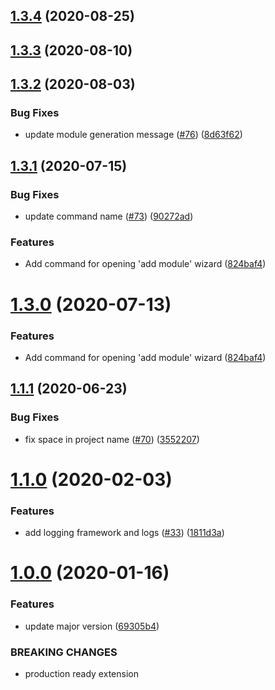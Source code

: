 <a name="1.3.4"></a>

## [1.3.4](https://github.wdf.sap.corp/devx-wing/vscode-mta-tools/compare/v1.3.3...v1.3.4) (2020-08-25)

<a name="1.3.3"></a>

## [1.3.3](https://github.wdf.sap.corp/devx-wing/vscode-mta-tools/compare/v1.3.2...v1.3.3) (2020-08-10)

<a name="1.3.2"></a>

## [1.3.2](https://github.wdf.sap.corp/devx-wing/vscode-mta-tools/compare/v1.3.1...v1.3.2) (2020-08-03)

### Bug Fixes

- update module generation message ([#76](https://github.wdf.sap.corp/devx-wing/vscode-mta-tools/issues/76)) ([8d63f62](https://github.wdf.sap.corp/devx-wing/vscode-mta-tools/commit/8d63f62))

<a name="1.3.1"></a>

## [1.3.1](https://github.wdf.sap.corp/devx-wing/vscode-mta-tools/compare/v1.1.1...v1.3.1) (2020-07-15)

### Bug Fixes

- update command name ([#73](https://github.wdf.sap.corp/devx-wing/vscode-mta-tools/issues/73)) ([90272ad](https://github.wdf.sap.corp/devx-wing/vscode-mta-tools/commit/90272ad))

### Features

- Add command for opening 'add module' wizard ([824baf4](https://github.wdf.sap.corp/devx-wing/vscode-mta-tools/commit/824baf4))

<a name="1.3.0"></a>

# [1.3.0](https://github.wdf.sap.corp/devx-wing/vscode-mta-tools/compare/v1.1.1...v1.3.0) (2020-07-13)

### Features

- Add command for opening 'add module' wizard ([824baf4](https://github.wdf.sap.corp/devx-wing/vscode-mta-tools/commit/824baf4))

<a name="1.1.1"></a>

## [1.1.1](https://github.wdf.sap.corp/devx-wing/vscode-mta-tools/compare/v1.1.0...v1.1.1) (2020-06-23)

### Bug Fixes

- fix space in project name ([#70](https://github.wdf.sap.corp/devx-wing/vscode-mta-tools/issues/70)) ([3552207](https://github.wdf.sap.corp/devx-wing/vscode-mta-tools/commit/3552207))

<a name="1.1.0"></a>

# [1.1.0](https://github.wdf.sap.corp/devx-wing/vscode-mta-tools/compare/v1.0.0...v1.1.0) (2020-02-03)

### Features

- add logging framework and logs ([#33](https://github.wdf.sap.corp/devx-wing/vscode-mta-tools/issues/33)) ([1811d3a](https://github.wdf.sap.corp/devx-wing/vscode-mta-tools/commit/1811d3a))

<a name="1.0.0"></a>

# [1.0.0](https://github.wdf.sap.corp/devx-wing/vscode-mta-tools/compare/v0.0.3...v1.0.0) (2020-01-16)

### Features

- update major version ([69305b4](https://github.wdf.sap.corp/devx-wing/vscode-mta-tools/commit/69305b4))

### BREAKING CHANGES

- production ready extension

